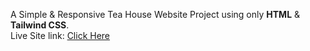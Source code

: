 A Simple & Responsive Tea House Website Project using only **HTML** & **Tailwind CSS**.<br>
Live Site link: [Click Here](https://mottasimsadi.github.io/Tea-House/)
